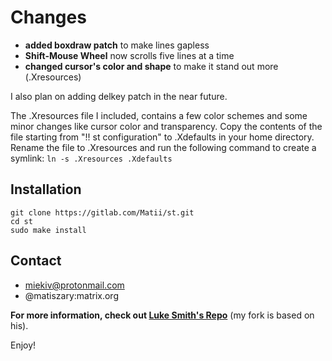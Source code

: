# Changes

+ **added boxdraw patch** to make lines gapless
+ **Shift-Mouse Wheel** now scrolls five lines at a time
+ **changed cursor's color and shape** to make it stand out more (.Xresources)

I also plan on adding delkey patch in the near future.

The .Xresources file I included, contains a few color schemes and some minor changes like cursor color and transparency. 
Copy the contents of the file starting from "!! st configuration" to .Xdefaults in your home directory.
Rename the file to .Xresources and run the following command to create a symlink: 
```ln -s .Xresources .Xdefaults```

## Installation 

```
git clone https://gitlab.com/Matii/st.git
cd st
sudo make install
```

## Contact
+ miekiv@protonmail.com
+ @matiszary:matrix.org

**For more information, check out [Luke Smith's Repo](https://github.com/LukeSmithxyz/st)** (my fork is based on his).

Enjoy!
